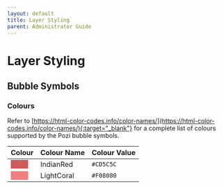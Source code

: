 ```yaml
---
layout: default
title: Layer Styling
parent: Administrator Guide
---
```


# Layer Styling

## Bubble Symbols

### Colours

Refer to [https://html-color-codes.info/color-names/](https://html-color-codes.info/color-names/){:target="_blank"} for a complete list of colours supported by the Pozi bubble symbols.

| Colour         | Colour Name          | Colour Value             |
|:---------------|:---------------------|:-------------------------|
| <svg width="40" height="20"><rect width="40" height="20" style="fill:#CD5C5C" /></svg> | IndianRed | `#CD5C5C` |
| <svg width="40" height="20"><rect width="40" height="20" style="fill:#F08080" /></svg> | LightCoral | `#F08080` |
